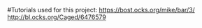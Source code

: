#Tutorials used for this project:
https://bost.ocks.org/mike/bar/3/
http://bl.ocks.org/Caged/6476579
